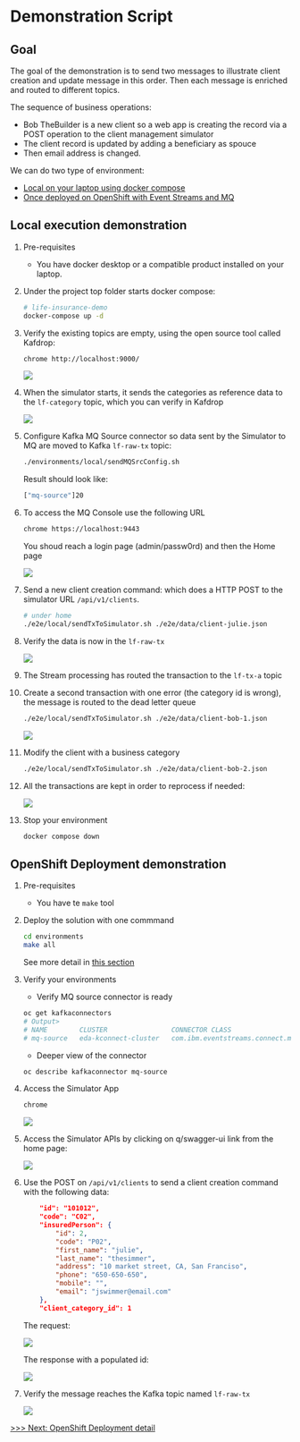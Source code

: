 # Demonstration Script

## Goal

The goal of the demonstration is to send two messages to illustrate client creation and update message in this order. Then each message is enriched and routed to different topics.

The sequence of business operations:

* Bob TheBuilder is a new client so a web app is creating the record via a POST operation to the client management simulator
* The client record is updated by adding a beneficiary as spouce
* Then email address is changed.

We can do two type of environment:

* [Local on your laptop using docker compose](#local-execution-demonstration)
* [Once deployed on OpenShift with Event Streams and MQ](#openshift-deployment-demonstration)
## Local execution demonstration

1. Pre-requisites

    * You have docker desktop or a compatible product installed on your laptop.

1. Under the project top folder starts docker compose:

    ```sh
    # life-insurance-demo
    docker-compose up -d
    ```

1. Verify the existing topics are empty, using the open source tool called Kafdrop:


    ```sh
    chrome http://localhost:9000/
    ```

    ![](./images/topics-kafdrop.png)

1. When the simulator starts, it sends the categories as reference data to the `lf-category` topic, which you can verify in Kafdrop

    ![](./images/local-categories.png)

1. Configure Kafka MQ Source connector so data sent by the Simulator to MQ are moved to Kafka `lf-raw-tx` topic:

    ```sh
    ./environments/local/sendMQSrcConfig.sh
    ```
    Result should look like:

    ```sh
    ["mq-source"]20
    ``` 
    
1. To access the MQ Console use the following URL  

    ```sh
    chrome https://localhost:9443
    ```

    You shoud reach a login page (admin/passw0rd) and then the Home page

    ![](./images/local-mq.png)

1. Send a new client creation command: which does a HTTP POST to the simulator URL `/api/v1/clients`.

    ```sh
    # under home
    ./e2e/local/sendTxToSimulator.sh ./e2e/data/client-julie.json
    ```

1. Verify the data is now in the `lf-raw-tx`

    ![](./images/local-raw-tx.png)

1. The Stream processing has routed the transaction to the `lf-tx-a` topic

1. Create a second transaction with one error (the category id is wrong), the message is routed to the dead letter queue

    ```sh
    ./e2e/local/sendTxToSimulator.sh ./e2e/data/client-bob-1.json
    ```

    ![](./images/local_dlq.png)

1. Modify the client with a business category

    ```sh
    ./e2e/local/sendTxToSimulator.sh ./e2e/data/client-bob-2.json
    ```

1. All the transactions are kept in order to reprocess if needed:

    ![](./images/local_4-tx.png)
    
1. Stop your environment

    ```sh
    docker compose down
    ```

## OpenShift Deployment demonstration

1. Pre-requisites

    * You have te `make` tool

1. Deploy the solution with one commmand

    ```sh
    cd environments
    make all
    ``` 

    See more detail in [this section](/deployment/)

1. Verify your environments

    * Verify MQ source connector is ready

    ```sh
    oc get kafkaconnectors  
    # Output>
    # NAME        CLUSTER                CONNECTOR CLASS                                           MAX TASKS   READY
    # mq-source   eda-kconnect-cluster   com.ibm.eventstreams.connect.mqsource.MQSourceConnector   1           True
    ```

    * Deeper view of the connector

    ```sh
    oc describe kafkaconnector mq-source
    ```


1. Access the Simulator App

    ```sh
    chrome 
    ```

    ![](./images/simul-home.png)

1. Access the Simulator APIs by clicking on q/swagger-ui link from the home page:

    ![](./images/simul-apis.png)

1. Use the POST on `/api/v1/clients` to send a client creation command with the following data:

    ```json
        "id": "101012",
        "code": "C02",
        "insuredPerson": {
            "id": 2,
            "code": "P02",
            "first_name": "julie",
            "last_name": "thesimmer",
            "address": "10 market street, CA, San Franciso",
            "phone": "650-650-650",
            "mobile": "",
            "email": "jswimmer@email.com"
        }, 
        "client_category_id": 1
    ```

    The request:

    ![](./images/post-1s-data.png)

    The response with a populated id:

    ![](./images/simul-1st-data-resp.png)

1. Verify the message reaches the Kafka topic named `lf-raw-tx`

    ![](./images/lf-raw-tx-1.png)

[>>> Next: OpenShift Deployment detail](./deployment.md)